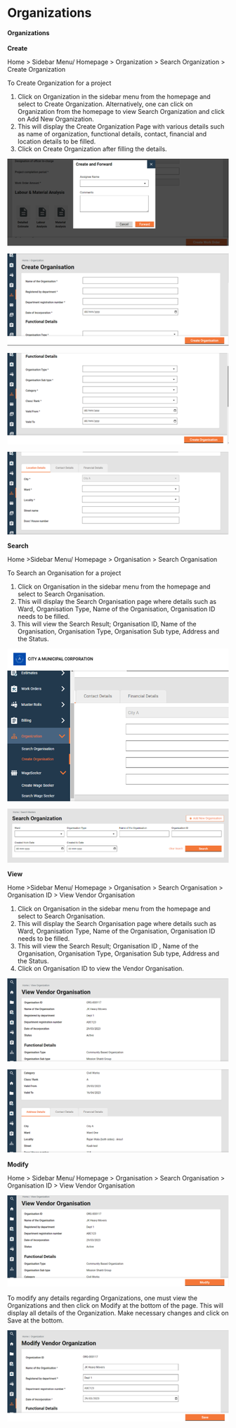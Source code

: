 # Organizations

#### Organizations <a href="#id-5ymei192qtat" id="id-5ymei192qtat"></a>

**Create**

Home > Sidebar Menu/ Homepage > Organization > Search Organization > Create Organization

To Create Organization for a project

1. Click on Organization in the sidebar menu from the homepage and select to Create Organization. Alternatively, one can click on Organization from the homepage to view Search Organization and click on Add New Organization.
2. This will display the Create Organization Page with various details such as name of organization, functional details, contact, financial and location details to be filled.
3. Click on Create Organization after filling the details.

![](<../../../../../../.gitbook/assets/0 (8).png>)

![](<../../../../../../.gitbook/assets/1 (3).png>)

![](<../../../../../../.gitbook/assets/2 (1).png>)

![](<../../../../../../.gitbook/assets/3 (8).png>)

**Search**

Home >Sidebar Menu/ Homepage > Organisation > Search Organisation

To Search an Organisation for a project

1. Click on Organisation in the sidebar menu from the homepage and select to Search Organisation.
2. This will display the Search Organisation page where details such as Ward, Organisation Type, Name of the Organisation, Organisation ID needs to be filled.
3. This will view the Search Result; Organisation ID, Name of the Organisation, Organisation Type, Organisation Sub type, Address and the Status.

![](<../../../../../../.gitbook/assets/4 (12).png>)

![](<../../../../../../.gitbook/assets/5 (13).png>)

**View**

Home >Sidebar Menu/ Homepage > Organisation > Search Organisation > Organisation ID > View Vendor Organisation

1. Click on Organisation in the sidebar menu from the homepage and select to Search Organisation.
2. This will display the Search Organisation page where details such as Ward, Organisation Type, Name of the Organisation, Organisation ID needs to be filled.
3. This will view the Search Result; Organisation ID , Name of the Organisation, Organisation Type, Organisation Sub type, Address and the Status.
4. Click on Organisation ID to view the Vendor Organisation.

![](<../../../../../../.gitbook/assets/6 (13).png>)

![](../../../../../../.gitbook/assets/7.png)

**Modify**

Home > Sidebar Menu/ Homepage > Organisation > Search Organisation > Organisation ID > View Vendor Organisation

![](<../../../../../../.gitbook/assets/8 (6).png>)

To modify any details regarding Organizations, one must view the Organizations and then click on Modify at the bottom of the page. This will display all details of the Organization. Make necessary changes and click on Save at the bottom.

![](<../../../../../../.gitbook/assets/9 (1).png>)

